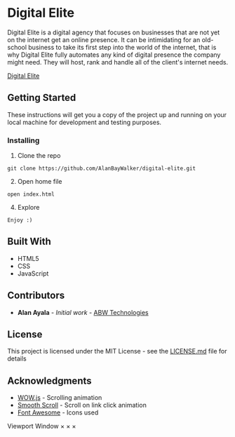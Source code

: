 # Digital Elite

Digital Elite is a digital agency that focuses on businesses that are not yet on the internet get an online presence. It can be intimidating for an old-school business to take its first step into the world of the internet, that is why Digital Elite fully automates any kind of digital presence the company might need. They will host, rank and handle all of the client's internet needs.

[Digital Elite](https://alanbaywalker.github.io/digital-elite/)

## Getting Started

These instructions will get you a copy of the project up and running on your local machine for development and testing purposes.

### Installing

1. Clone the repo

```
git clone https://github.com/AlanBayWalker/digital-elite.git
```

2. Open home file

```
open index.html
```

4. Explore

```
Enjoy :)
```

## Built With

* HTML5
* CSS
* JavaScript

## Contributors

* **Alan Ayala** - *Initial work* - [ABW Technologies](http://www.abwtechnologies.com/)


## License

This project is licensed under the MIT License - see the [LICENSE.md](LICENSE.md) file for details

## Acknowledgments

* [WOW.js](https://mynameismatthieu.com/WOW/) - Scrolling animation
* [Smooth Scroll](https://github.com/cferdinandi/smooth-scroll) - Scroll on link click animation
* [Font Awesome](https://fontawesome.com/?from=io/) - Icons used


Viewport
Window
×
×
×
